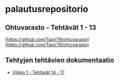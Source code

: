 # palautusrepositorio

## Ohtuvarasto - Tehtävät 1 - 13
[https://github.com/Tapir79/ohtuvarasto](https://github.com/Tapir79/ohtuvarasto)

## Tehtyjen tehtävien dokumentaatio

* [Viikko 1 - Tehtävät 14 - 17](https://github.com/Tapir79/palautusrepositorio/tree/main/dokumentaatio/tehtavat.md)
